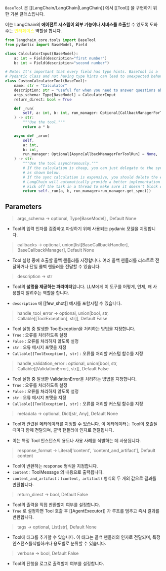 `BaseTool` 은 [[LangChain/LangChain|LangChain]] 에서 [[Tool]] 을 구현하기 위한 기본 클래스입니다.

이는 LangChain의 **에이전트 시스템이 외부 기능이나 서비스를 호출**할 수 있도록 도와주는 <font color="#ffff00">인터페이스</font> 역할을 합니다.

```python
from langchain_core.tools import BaseTool
from pydantic import BaseModel, Field

class CalculatorInput(BaseModel):
    a: int = Field(description="first number")
    b: int = Field(description="second number")

# Note: It's important that every field has type hints. BaseTool is a
# Pydantic class and not having type hints can lead to unexpected behavior.
class CustomCalculatorTool(BaseTool):
    name: str = "Calculator"
    description: str = "useful for when you need to answer questions about math"
    args_schema: Type[BaseModel] = CalculatorInput
    return_direct: bool = True

    def _run(
        self, a: int, b: int, run_manager: Optional[CallbackManagerForToolRun] = None
    ) -> str:
        """Use the tool."""
        return a * b

    async def _arun(
        self,
        a: int,
        b: int,
        run_manager: Optional[AsyncCallbackManagerForToolRun] = None,
    ) -> str:
        """Use the tool asynchronously."""
        # If the calculation is cheap, you can just delegate to the sync implementation
        # as shown below.
        # If the sync calculation is expensive, you should delete the entire _arun method.
        # LangChain will automatically provide a better implementation that will
        # kick off the task in a thread to make sure it doesn't block other async code.
        return self._run(a, b, run_manager=run_manager.get_sync())
```
## Parameters

> args_schema -> optional, Type[BaseModel] , Default None

- Tool의 입력 인자를 검증하고 파싱하기 위해 사용되는 pydanic 모델을 지정합니다.

> callbacks -> optional, union[list[BaseCallbackHandler], BaseCallbackManager], Default None

- Tool 실행 중에 호출할 콜백 핸들러를 지정합니다. 여러 콜백 핸들러를 리스트로 전달하거나 단일 콜백 핸들러를 전달할 수 있습니다.

> description -> str

- Tool의 **설명을 제공하는 파라미터**입니다. LLM에게 이 도구를 어떻게, 언제, 왜 사용할지 알려주는 역할을 합니다.

- `description` 에 [[few_shot]] 예시를 포함시킬 수 있습니다.

> handle_tool_error -> optional, union\[bool, str, Callable\[\[ToolException], str]], Default False

- Tool 실행 중 발생한 ToolException을 처리하는 방법을 지정합니다.
- `True` : 오류를 처리하도록 설정
- `False` : 오류를 처리하지 않도록 설정
- `str` : 오류 메시지 포맷을 지정
- `Callable[[ToolException], str]` : 오류를 처리할 커스텀 함수를 지정

> handle_validation_error : optional, union\[bool, str, Callable\[\[ValidationError], str]], Default False

- Tool 실행 중 발생한 ValidationError을 처리하는 방법을 지정합니다.
- `True` : 오류를 처리하도록 설정
- `False` : 오류를 처리하지 않도록 설정
- `str` : 오류 메시지 포맷을 지정
- `Callable[[ToolException], str]` : 오류를 처리할 커스텀 함수를 지정

> metadata -> optional, Dict\[str, Any], Default None

- Tool과 관련된 메타데이터를 지정할 수 있습니다. 이 메타데이터는 Tool이 호출될 때마다 함께 전달되며, 콜백 핸들러에 인자로 전달됩니다.

- 이는 특정 Tool 인스턴스의 용도나 사용 사례를 식별하는 데 사용됩니다.

> response_format -> Literal\['content', 'content_and_artifact'], Default content

- Tool이 반환하는 response 형식을 지정합니다.
- `content` : ToolMessage 의 내용으로 출력됩니다.
- `content_and_artifact` : `(content, artifact)` 형식의 두 개의 값으로 결과를 반환합니다.

> return_direct -> bool, Default False

- Tool의 출력을 직접 반환할지 여부를 설정합니다.
- `True` 로 설정하면 Tool 호출 후 [[AgentExecutor]] 가 루프를 멈추고 즉시 결과를 반환합니다.

> tags -> optional, List\[str], Default None

- Tool에 태그를 추가할 수 있습니다. 이 태그는 콜백 핸들러의 인자로 전달되며, 특정 인스턴스를식별하거나 용도별로 분류할 수 있습니다.

> verbose -> bool, Default False

- Tool의 진행을 로그로 출력할지 여부를 설정합니다.

